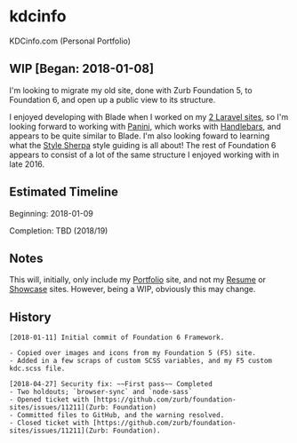 # kdcinfo

KDCinfo.com (Personal Portfolio)

## WIP [Began: 2018-01-08]

I'm looking to migrate my old site, done with Zurb Foundation 5, to Foundation 6, and open up a public view to its structure.

I enjoyed developing with Blade when I worked on my [2 Laravel sites](https://kdcinfo.com/keeptrack/), so I'm looking forward to working with [Panini](https://foundation.zurb.com/sites/docs/panini.html), which works with [Handlebars](http://handlebarsjs.com/), and appears to be quite similar to Blade. I'm also looking foward to learning what the [Style Sherpa](https://github.com/zurb/style-sherpa) style guiding is all about! The rest of Foundation 6 appears to consist of a lot of the same structure I enjoyed working with in late 2016.

## Estimated Timeline

Beginning: 2018-01-09

Completion: TBD (2018/19)

## Notes

This will, initially, only include my [Portfolio](https://kdcinfo.com) site, and not my [Resume](https://kdcinfo.com/resume) or [Showcase](https://kdcbase.com/) sites. However, being a WIP, obviously this may change.

## History

    [2018-01-11] Initial commit of Foundation 6 Framework.

    - Copied over images and icons from my Foundation 5 (F5) site.
    - Added in a few scraps of custom SCSS variables, and my F5 custom kdc.scss file.

    [2018-04-27] Security fix: ~~First pass~~ Completed
    - Two holdouts; `browser-sync` and `node-sass`
    - Opened ticket with [https://github.com/zurb/foundation-sites/issues/11211](Zurb: Foundation)
    - Committed files to GitHub, and the warning resolved.
    - Closed ticket with [https://github.com/zurb/foundation-sites/issues/11211](Zurb: Foundation).
